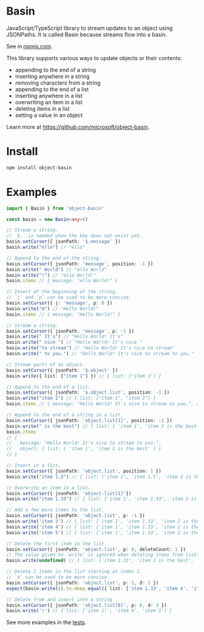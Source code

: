 # Basin
JavaScript/TypeScript library to stream updates to an object using JSONPaths.
It is called Basin because streams flow into a basin.

See in [npmjs.com](https://www.npmjs.com/package/object-basin).

This library supports various ways to update objects or their contents:
* appending to the end of a string
* inserting anywhere in a string
* removing characters from a string
* appending to the end of a list
* inserting anywhere in a list
* overwriting an item in a list
* deleting items in a list
* setting a value in an object

Learn more at https://github.com/microsoft/object-basin.

# Install
```bash
npm install object-basin
```

# Examples
```TypeScript
import { Basin } from 'object-basin'

const basin = new Basin<any>()

// Stream a string.
// `$.` is needed when the key does not exist yet.
basin.setCursor({ jsonPath: '$.message' })
basin.write("ello") // "ello"

// Append to the end of the string.
basin.setCursor({ jsonPath: 'message', position: -1 })
basin.write(" World") // "ello World"
basin.write("!") // "ello World!"
basin.items // { message: "ello World!" }

// Insert at the beginning of the string.
// `j` and `p` can be used to be more concise.
basin.setCursor({ j: 'message', p: 0 })
basin.write("H") // "Hello World!"
basin.items // { message: "Hello World!" }

// Stream a string.
basin.setCursor({ jsonPath: 'message', p: -1 })
basin.write(" It's") // "Hello World! It's"
basin.write(" nice ") // "Hello World! It's nice "
basin.write("to stream") // "Hello World! It's nice to stream"
basin.write(" to you.") // "Hello World! It's nice to stream to you."

// Stream parts of an object.
basin.setCursor({ jsonPath: '$.object' })
basin.write({ list: ["item 1"] }) // { list: ["item 1"] }

// Append to the end of a list.
basin.setCursor({ jsonPath: '$.object.list', position: -1 })
basin.write("item 2") // { list: ["item 1", "item 2"] }
basin.items // { message: "Hello World! It's nice to stream to you.", object: { list: [ 'item 1', 'item 2' ] } }

// Append to the end of a string in a list.
basin.setCursor({ jsonPath: 'object.list[1]', position: -1 })
basin.write(" is the best") // { list: [ 'item 1', 'item 2 is the best' ] }
basin.items
// {
//   message: "Hello World! It's nice to stream to you.",
//   object: { list: [ 'item 1', 'item 2 is the best' ] }
// }

// Insert in a list.
basin.setCursor({ jsonPath: 'object.list', position: 1 })
basin.write("item 1.5") // { list: ['item 1', 'item 1.5', 'item 2 is the best'] }

// Overwrite an item in a list.
basin.setCursor({ jsonPath: 'object.list[1]'})
basin.write("item 1.33") // { list: ['item 1', 'item 1.33', 'item 2 is the best'] }

// Add a few more items to the list.
basin.setCursor({ jsonPath: 'object.list', p: -1 })
basin.write('item 3') // { list: ['item 1', 'item 1.33', 'item 2 is the best', 'item 3'] }
basin.write('item 4') // { list: ['item 1', 'item 1.33', 'item 2 is the best', 'item 3', 'item 4'] }
basin.write('item 5') // { list: ['item 1', 'item 1.33', 'item 2 is the best', 'item 3', 'item 4', 'item 5'] }

// Delete the first item in the list.
basin.setCursor({ jsonPath: 'object.list', p: 0, deleteCount: 1 })
// The value given to `write` is ignored when deleting items from lists.
basin.write(undefined) // { list: ['item 1.33', 'item 2 is the best', 'item 3', 'item 4', 'item 5'] }

// Delete 2 items in the list starting at index 1.
// `d` can be used to be more concise.
basin.setCursor({ jsonPath: 'object.list', p: 1, d: 2 })
expect(basin.write()).to.deep.equal({ list: ['item 1.33', 'item 4', 'item 5'] })

// Delete from and insert into a string
basin.setCursor({ jsonPath: 'object.list[0]', p: 6, d: 3 })
basin.write('!') // { list: ['item 1!', 'item 4', 'item 5'] }
```

See more examples in the [tests](src/__tests__/index.test.ts).
